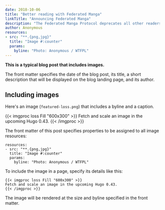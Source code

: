 ```yaml
---
date: 2018-10-06
title: "Better reading with Federated Manga"
linkTitle: "Announcing Federated Manga"
description: "The Federated Manga Protocol deprecates all other readers."
author: Anonymous
resources:
- src: "**.{png,jpg}"
  title: "Image #:counter"
  params:
    byline: "Photo: Anonymous / WTFPL"
---
```


**This is a typical blog post that includes images.**

The front matter specifies the date of the blog post, its title, a short description that will be displayed on the blog landing page, and its author.

## Including images

Here's an image (`featured-loss.png`) that includes a byline and a caption.

{{< imgproc loss Fill "600x300" >}}
Fetch and scale an image in the upcoming Hugo 0.43.
{{< /imgproc >}}

The front matter of this post specifies properties to be assigned to all image resources:

```
resources:
- src: "**.{png,jpg}"
  title: "Image #:counter"
  params:
    byline: "Photo: Anonymous / WTFPL"
```

To include the image in a page, specify its details like this:

```
{{< imgproc loss Fill "600x300" >}}
Fetch and scale an image in the upcoming Hugo 0.43.
{{< /imgproc >}}
```

The image will be rendered at the size and byline specified in the front matter.
